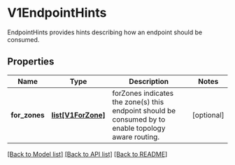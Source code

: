 # V1EndpointHints

EndpointHints provides hints describing how an endpoint should be consumed.

## Properties
Name | Type | Description | Notes
------------ | ------------- | ------------- | -------------
**for_zones** | [**list[V1ForZone]**](V1ForZone.md) | forZones indicates the zone(s) this endpoint should be consumed by to enable topology aware routing. | [optional] 

[[Back to Model list]](../README.md#documentation-for-models) [[Back to API list]](../README.md#documentation-for-api-endpoints) [[Back to README]](../README.md)


